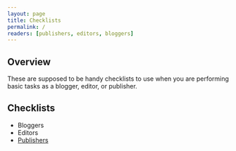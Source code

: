 ```yaml
---
layout: page
title: Checklists
permalink: /
readers: [publishers, editors, bloggers]
---
```


## Overview

These are supposed to be handy checklists to use when you are performing basic tasks as a blogger, editor, or publisher.

## Checklists

- Bloggers
- Editors
- [Publishers](publishers)